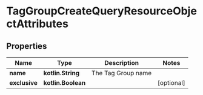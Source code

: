 
# TagGroupCreateQueryResourceObjectAttributes

## Properties
| Name | Type | Description | Notes |
| ------------ | ------------- | ------------- | ------------- |
| **name** | **kotlin.String** | The Tag Group name |  |
| **exclusive** | **kotlin.Boolean** |  |  [optional] |



